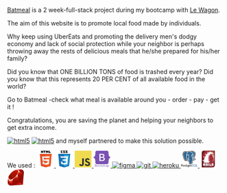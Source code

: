 <a href="https://batmeal.herokuapp.com/" target="_blank" rel="noreferrer">Batmeal</a> is a 2 week-full-stack project during my bootcamp with
<a href="https://www.lewagon.com" target="_blank" rel="noreferrer">Le Wagon</a>.


The aim of this website is to promote local food made by individuals.

Why keep using UberEats and promoting the delivery men's dodgy economy and lack of social protection while your neighbor is perhaps throwing away the rests of delicious meals that he/she prepared for his/her family?

Did you know that ONE BILLION TONS of food is trashed every year?
Did you know that this represents 20 PER CENT of all available food in the world?

Go to Batmeal -check what meal is available around you - order - pay - get it !

Congratulations, you are saving the planet and helping your neighbors to get extra income.


<a href="https://github.com/XBRTom" target="_blank" rel="noreferrer"> <img src="https://avatars.githubusercontent.com/u/27707379?v=4" alt="html5" width="36" height="36"/></a> <a href="https://github.com/dvdsms" target="_blank" rel="noreferrer"> <img src="https://avatars.githubusercontent.com/u/43475046?v=4" alt="html5" width="36" height="36"/></a> and myself partnered to make this solution possible. 


<p align="left"> We used :
<a href="https://www.w3.org/html/" target="_blank" rel="noreferrer"> <img src="https://raw.githubusercontent.com/devicons/devicon/master/icons/html5/html5-original-wordmark.svg" alt="html5" width="40" height="40"/> </a> 
<a href="https://www.w3schools.com/css/" target="_blank" rel="noreferrer"> <img src="https://raw.githubusercontent.com/devicons/devicon/master/icons/css3/css3-original-wordmark.svg" alt="css3" width="40" height="40"/> </a>
<a href="https://developer.mozilla.org/en-US/docs/Web/JavaScript" target="_blank" rel="noreferrer"> <img src="https://raw.githubusercontent.com/devicons/devicon/master/icons/javascript/javascript-original.svg" alt="javascript" width="40" height="40"/> </a> 
<a href="https://getbootstrap.com" target="_blank" rel="noreferrer"> <img src="https://raw.githubusercontent.com/devicons/devicon/master/icons/bootstrap/bootstrap-plain-wordmark.svg" alt="bootstrap" width="40" height="40"/> </a> 
<a href="https://www.figma.com/" target="_blank" rel="noreferrer"> <img src="https://www.vectorlogo.zone/logos/figma/figma-icon.svg" alt="figma" width="40" height="40"/> </a> 
<a href="https://git-scm.com/" target="_blank" rel="noreferrer"> <img src="https://www.vectorlogo.zone/logos/git-scm/git-scm-icon.svg" alt="git" width="40" height="40"/> </a> 
<a href="https://heroku.com" target="_blank" rel="noreferrer"> <img src="https://www.vectorlogo.zone/logos/heroku/heroku-icon.svg" alt="heroku" width="40" height="40"/> </a> 
<a href="https://www.postgresql.org" target="_blank" rel="noreferrer"> <img src="https://raw.githubusercontent.com/devicons/devicon/master/icons/postgresql/postgresql-original-wordmark.svg" alt="postgresql" width="40" height="40"/> </a> 
<a href="https://rubyonrails.org" target="_blank" rel="noreferrer"> <img src="https://raw.githubusercontent.com/devicons/devicon/master/icons/rails/rails-original-wordmark.svg" alt="rails" width="40" height="40"/> </a> 
<a href="https://www.ruby-lang.org/en/" target="_blank" rel="noreferrer"> <img src="https://raw.githubusercontent.com/devicons/devicon/master/icons/ruby/ruby-original.svg" alt="ruby" width="40" height="40"/> </a> 
</p>
